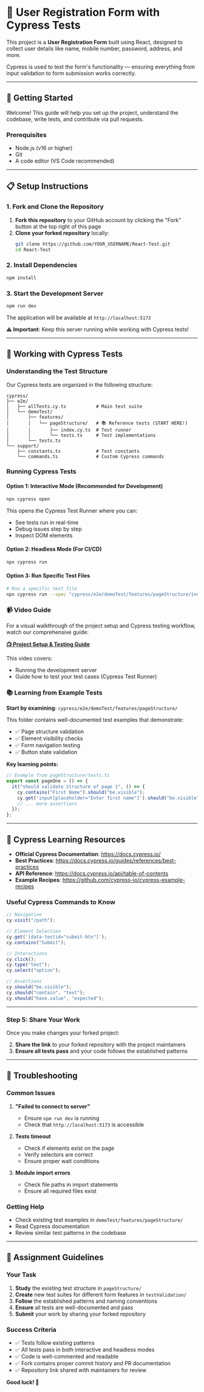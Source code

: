 # 🧾 User Registration Form with Cypress Tests

This project is a **User Registration Form** built using React, designed to collect user details like name, mobile number, password, address, and more.

Cypress is used to test the form's functionality — ensuring everything from input validation to form submission works correctly.

---

## 🚀 Getting Started

Welcome! This guide will help you set up the project, understand the codebase, write tests, and contribute via pull requests.

### Prerequisites

- Node.js (v16 or higher)
- Git
- A code editor (VS Code recommended)

---

## 📋 Setup Instructions

### 1. Fork and Clone the Repository

1. **Fork this repository** to your GitHub account by clicking the "Fork" button at the top right of this page
2. **Clone your forked repository** locally:
   ```bash
   git clone https://github.com/YOUR_USERNAME/React-Test.git
   cd React-Test
   ```

### 2. Install Dependencies

```bash
npm install
```

### 3. Start the Development Server

```bash
npm run dev
```

The application will be available at `http://localhost:5173`

**⚠️ Important**: Keep this server running while working with Cypress tests!

---

## 🧪 Working with Cypress Tests

### Understanding the Test Structure

Our Cypress tests are organized in the following structure:

```
cypress/
├── e2e/
│   ├── allTests.cy.ts           # Main test suite
│   └── demoTest/
│       ├── features/
│       │   └── pageStructure/   # 📚 Reference tests (START HERE!)
│       │       ├── index.cy.ts  # Test runner
│       │       └── tests.ts     # Test implementations
│       └── tests.ts
└── support/
    ├── constants.ts             # Test constants
    └── commands.ts              # Custom Cypress commands
```

### Running Cypress Tests

#### Option 1: Interactive Mode (Recommended for Development)

```bash
npx cypress open
```

This opens the Cypress Test Runner where you can:

- See tests run in real-time
- Debug issues step by step
- Inspect DOM elements

#### Option 2: Headless Mode (For CI/CD)

```bash
npx cypress run
```

#### Option 3: Run Specific Test Files

```bash
# Run a specific test file
npx cypress run --spec "cypress/e2e/demoTest/features/pageStructure/index.cy.ts"
```

### 📹 Video Guide

For a visual walkthrough of the project setup and Cypress testing workflow, watch our comprehensive guide:

**[📺 Project Setup & Testing Guide](https://www.loom.com/share/989aab426aa94289be3b6d3097b3cccf?sid=0a77d56e-5120-41d6-99ef-f010590132df)**

This video covers:

- Running the development server
- Guide how to test your test cases (Cypress Test Runner)

### 📚 Learning from Example Tests

**Start by examining**: `cypress/e2e/demoTest/features/pageStructure/`

This folder contains well-documented test examples that demonstrate:

- ✅ Page structure validation
- ✅ Element visibility checks
- ✅ Form navigation testing
- ✅ Button state validation

**Key learning points:**

```typescript
// Example from pageStructure/tests.ts
export const pageOne = () => {
  it("should validate structure of page 1", () => {
    cy.contains("First Name").should("be.visible");
    cy.get('input[placeholder="Enter first name"]').should("be.visible");
    // ... more assertions
  });
};
```

---

## 📖 Cypress Learning Resources

- **Official Cypress Documentation**: https://docs.cypress.io/
- **Best Practices**: https://docs.cypress.io/guides/references/best-practices
- **API Reference**: https://docs.cypress.io/api/table-of-contents
- **Example Recipes**: https://github.com/cypress-io/cypress-example-recipes

### Useful Cypress Commands to Know

```javascript
// Navigation
cy.visit("/path");

// Element Selection
cy.get('[data-testid="submit-btn"]');
cy.contains("Submit");

// Interactions
cy.click();
cy.type("text");
cy.select("option");

// Assertions
cy.should("be.visible");
cy.should("contain", "text");
cy.should("have.value", "expected");
```

---

### Step 5: Share Your Work

Once you make changes your forked project:

2. **Share the link** to your forked repository with the project maintainers
3. **Ensure all tests pass** and your code follows the established patterns

---

## 🐛 Troubleshooting

### Common Issues

1. **"Failed to connect to server"**

   - Ensure `npm run dev` is running
   - Check that `http://localhost:5173` is accessible

2. **Tests timeout**

   - Check if elements exist on the page
   - Verify selectors are correct
   - Ensure proper wait conditions

3. **Module import errors**
   - Check file paths in import statements
   - Ensure all required files exist

### Getting Help

- Check existing test examples in `demoTest/features/pageStructure/`
- Read Cypress documentation
- Review similar test patterns in the codebase

---

## 🎯 Assignment Guidelines

### Your Task

1. **Study** the existing test structure in `pageStructure/`
2. **Create** new test suites for different form features in `testValidation/`
3. **Follow** the established patterns and naming conventions
4. **Ensure** all tests are well-documented and pass
5. **Submit** your work by sharing your forked repository

### Success Criteria

- ✅ Tests follow existing patterns
- ✅ All tests pass in both interactive and headless modes
- ✅ Code is well-commented and readable
- ✅ Fork contains proper commit history and PR documentation
- ✅ Repository link shared with maintainers for review

**Good luck! 🚀**
